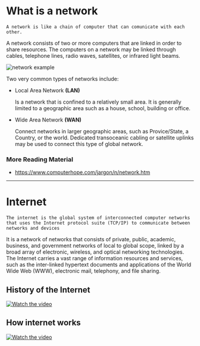 

# What is a network

`A network is like a chain of computer that can comunicate with each other.`

A network consists of two or more computers that are linked in order to share resources.
The computers on a network may be linked through cables, telephone lines, radio waves, satellites, or infrared light beams.

![network example](https://www.computerhope.com/jargon/n/network.gif)

Two very common types of networks include:
- Local Area Network **(LAN)**
    
    Is a network that is confined to a relatively small area. It is generally limited to a geographic area such as a house, school, building or office.

- Wide Area Network **(WAN)**
    
    Connect networks in larger geographic areas, such as Provice/State, a Country, or the world. Dedicated transoceanic cabling or satellite uplinks may be used to connect this type of global network.


### More Reading Material
- https://www.computerhope.com/jargon/n/network.htm

----

# Internet


`The internet is the global system of interconnected computer networks that uses the Internet protocol suite (TCP/IP) to communicate between networks and devices`


 It is a network of networks that consists of private, public, academic, business, and government networks of local to global scope, linked by a broad array of electronic, wireless, and optical networking technologies. The Internet carries a vast range of information resources and services, such as the inter-linked hypertext documents and applications of the World Wide Web (WWW), electronic mail, telephony, and file sharing.


## History of the Internet

[![Watch the video](https://cdn1.byjus.com/wp-content/uploads/2018/11/physics/wp-content/uploads/2016/02/What-is-Internet-History-of-Internet.png)](https://www.youtube.com/watch?v=9hIQjrMHTv4)

## How internet works

[![Watch the video](https://img.youtube.com/vi/7_LPdttKXPc/hqdefault.jpg)](https://www.youtube.com/watch?v=7_LPdttKXPc)




